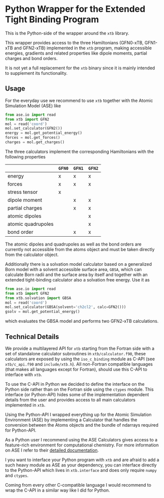 # Python Wrapper for the Extended Tight Binding Program

This is the Python-side of the wrapper around the `xtb` library.

This wrapper provides access to the three Hamiltonians (GFN0-xTB, GFN1-xTB
and GFN2-xTB) implemented in the `xtb` program, making accessible
energies, gradients and related properties like dipole moments, partial charges
and bond orders.

It is not yet a full replacement for the `xtb` binary since it is mainly
intended to supplement its functionality.

## Usage

For the everyday use we recommend to use `xtb` together with the
Atomic Simulation Model (ASE) like

```python
from ase.io import read
from xtb import GFN2
mol = read('coord')
mol.set_calculator(GFN2())
energy = mol.get_potential_energy()
forces = mol.get_forces()
charges = mol.get_charges()
```

The three calculators implement the corresponding Hamiltonians with the
following properties

|                    |`GFN0`|`GFN1`|`GFN2`|
|--------------------|------|------|------|
| energy             | x    | x    | x    |
| forces             | x    | x    | x    |
| stress tensor      | x    |      |      |
| dipole moment      |      | x    | x    |
| partial charges    |      | x    | x    |
| atomic dipoles     |      |      | x    |
| atomic quadrupoles |      |      | x    |
| bond order         |      | x    | x    |

The atomic dipoles and quadrupoles as well as the bond orders are currently
not accessible from the atoms object and must be taken directly from the
calculator object.

Additionally there is a solvation model calculator based on a
generalized Born model with a solvent accessible surface area, `GBSA`,
which can calculate Born radii and the surface area by itself
and together with an extended tight-binding calculator also a
solvation free energy. Use it as

```python
from ase.io import read
from xtb import GFN2
from xtb.solvation import GBSA
mol = read('coord')
mol.set_calculator(GBSA(solvent='ch2cl2', calc=GFN2()))
gsolv = mol.get_potential_energy()
```

which evaluates the GBSA model and performs two GFN2-xTB calculations.

## Technical Details

We provide a multilayered API for `xtb` starting from the Fortran
side with a set of standalone calculator subroutines in `xtb/calculator.f90`,
these calculators are exposed by using the `iso_c_binding` module as C-API
(see `xtb/c_api.f90` and `include/xtb.h`).
All non-Fortran compatible languages (that makes all languages except for Fortran),
should use this C-API to interface with `xtb`.

To use the C-API in Python we decided to define the interface on the Python
side rather than on the Fortran side using the `ctypes` module.
This interface (or Python-API) hides some of the implementation dependent details
from the user and provides access to all main calculators implemented in `xtb`.

Using the Python-API I wrapped everything up for the Atomic Simulation Environment
(ASE) by implementing a Calculator that handles the conversion between the
Atoms objects and the bundle of ndarrays required for Python-API.

As a Python user I recommend using the ASE Calculators gives access to a
feature-rich environment for computational chemistry.
For more information on ASE I refer to their [detailed documentation](https://wiki.fysik.dtu.dk/ase/).

I you want to interface your Python program with `xtb` and are afraid to add
a such heavy module as ASE as your dependency, you can interface directly
to the Python-API which lives in `xtb.interface` and does only require
`numpy` and `ctypes`.

Coming from every other C-compatible language I would recommend to wrap
the C-API in a similar way like I did for Python.
